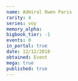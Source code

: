```yaml
---
name: Admiral Owen Paris
rarity: 4
series: voy
memory_alpha:
bigbook_tier: -1
events: 0
in_portal: true
date: 12/12/2018
obtained: Event
mega: true
published: true
---
```



